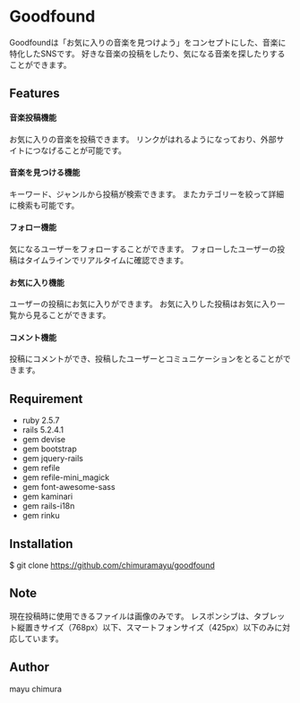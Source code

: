 # Goodfound
 
Goodfoundは「お気に入りの音楽を見つけよう」をコンセプトにした、音楽に特化したSNSです。
好きな音楽の投稿をしたり、気になる音楽を探したりすることができます。
 
## Features

#### 音楽投稿機能
お気に入りの音楽を投稿できます。
リンクがはれるようになっており、外部サイトにつなげることが可能です。

#### 音楽を見つける機能
キーワード、ジャンルから投稿が検索できます。
またカテゴリーを絞って詳細に検索も可能です。

#### フォロー機能
気になるユーザーをフォローすることができます。
フォローしたユーザーの投稿はタイムラインでリアルタイムに確認できます。

#### お気に入り機能
ユーザーの投稿にお気に入りができます。
お気に入りした投稿はお気に入り一覧から見ることができます。

#### コメント機能
投稿にコメントができ、投稿したユーザーとコミュニケーションをとることができます。
 
## Requirement

* ruby 2.5.7 
* rails 5.2.4.1
* gem devise
* gem bootstrap
* gem jquery-rails
* gem refile
* gem refile-mini_magick
* gem font-awesome-sass
* gem kaminari
* gem rails-i18n
* gem rinku
 
## Installation

$ git clone https://github.com/chimuramayu/goodfound
 
## Note

現在投稿時に使用できるファイルは画像のみです。
レスポンシブは、タブレット縦置きサイズ（768px）以下、スマートフォンサイズ（425px）以下のみに対応しています。
  
## Author

mayu chimura
